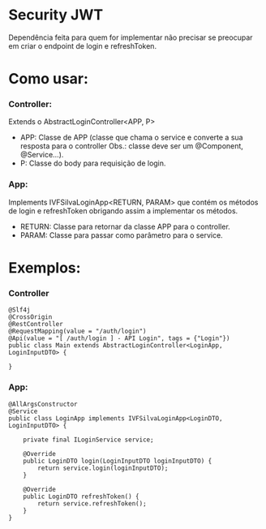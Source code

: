 # Security JWT
Dependência feita para quem for implementar não precisar se preocupar
em criar o endpoint de login e refreshToken.

# Como usar:
### Controller:
Extends o AbstractLoginController<APP, P>
- APP: Classe de APP (classe que chama o service e converte a sua resposta para o controller 
  Obs.: classe deve ser um @Component, @Service…).
- P: Classe do body para requisição de login.

### App:
Implements IVFSilvaLoginApp<RETURN, PARAM> que contém os métodos de login e refreshToken obrigando assim a implementar os métodos.
- RETURN: Classe para retornar da classe APP para o controller.
- PARAM: Classe para passar como parâmetro para o service.

# Exemplos: 
### Controller

```
@Slf4j
@CrossOrigin
@RestController
@RequestMapping(value = "/auth/login")
@Api(value = "[ /auth/login ] - API Login", tags = {"Login"})
public class Main extends AbstractLoginController<LoginApp, LoginInputDTO> {

}
```
### App:
```
@AllArgsConstructor
@Service
public class LoginApp implements IVFSilvaLoginApp<LoginDTO, LoginInputDTO> {

    private final ILoginService service;

    @Override
    public LoginDTO login(LoginInputDTO loginInputDTO) {
        return service.login(loginInputDTO);
    }

    @Override
    public LoginDTO refreshToken() {
        return service.refreshToken();
    }
}
```

